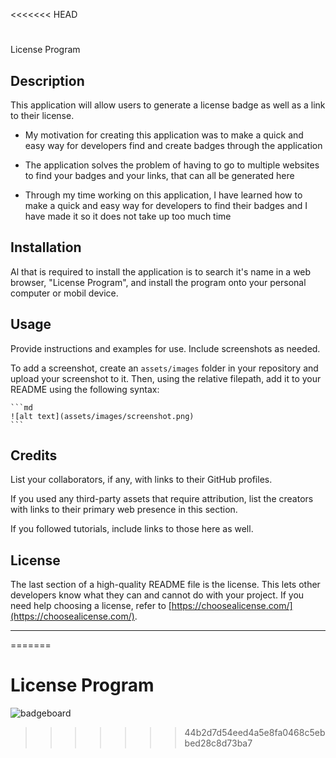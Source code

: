 <<<<<<< HEAD
# <Your-Project-Title>
License Program
## Description

This application will allow users to generate a license badge as well as a link to their license.

- My motivation for creating this application was to make a quick and easy way for developers find and create badges through the application

- The application solves the problem of having to go to multiple websites to find your badges and your links, that can all be generated here
- Through my time working on this application, I have learned how to make a quick and easy way for developers to find their badges and I have made it so it does not take up too much time



## Installation

Al that is required to install the application is to search it's name in a web browser, "License Program", and install the program onto your personal computer or mobil device.


## Usage

Provide instructions and examples for use. Include screenshots as needed.

To add a screenshot, create an `assets/images` folder in your repository and upload your screenshot to it. Then, using the relative filepath, add it to your README using the following syntax:

    ```md
    ![alt text](assets/images/screenshot.png)
    ```

## Credits

List your collaborators, if any, with links to their GitHub profiles.

If you used any third-party assets that require attribution, list the creators with links to their primary web presence in this section.

If you followed tutorials, include links to those here as well.

## License

The last section of a high-quality README file is the license. This lets other developers know what they can and cannot do with your project. If you need help choosing a license, refer to [https://choosealicense.com/](https://choosealicense.com/).

---
=======
# License Program

![badgeboard](https://github.com/DylanCummins4167/potential-enigma-2/assets/129929151/674849bc-02e0-4a38-a6ef-12cae16b18bf)

>>>>>>> 44b2d7d54eed4a5e8fa0468c5ebbed28c8d73ba7
